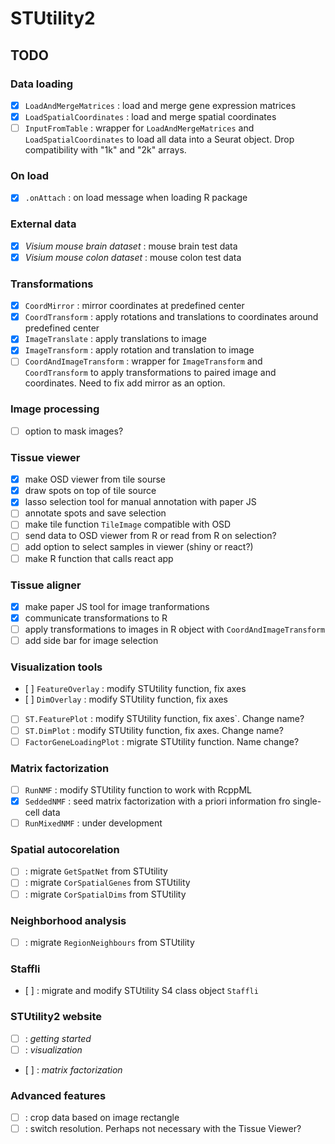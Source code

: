 # STUtility2

## TODO

### Data loading
- [x] `LoadAndMergeMatrices` : load and merge gene expression matrices
- [x] `LoadSpatialCoordinates` : load and merge spatial coordinates
- [ ] `InputFromTable` : wrapper for `LoadAndMergeMatrices` and 
`LoadSpatialCoordinates` to load all data into a Seurat object. Drop compatibility with "1k" and 
"2k" arrays.

### On load

- [x] `.onAttach` : on load message when loading R package

### External data

- [x] _Visium mouse brain dataset_ : mouse brain test data 
- [x] _Visium mouse colon dataset_ : mouse colon test data

### Transformations

- [x] `CoordMirror` : mirror coordinates at predefined center
- [x] `CoordTransform` : apply rotations and translations to coordinates 
around predefined center
- [x] `ImageTranslate` : apply translations to image
- [x] `ImageTransform` : apply rotation and translation to image
- [ ] `CoordAndImageTransform` : wrapper for `ImageTransform` and 
`CoordTransform` to apply transformations to paired image and coordinates. 
Need to fix add mirror as an option.

### Image processing

- [ ] option to mask images?

### Tissue viewer

- [x] make OSD viewer from tile sourse
- [x] draw spots on top of tile source
- [x] lasso selection tool for manual annotation with paper JS
- [ ] annotate spots and save selection
- [ ] make tile function `TileImage` compatible with OSD
- [ ] send data to OSD viewer from R or read from R on selection?
- [ ] add option to select samples in viewer (shiny or react?)
- [ ] make R function that calls react app

### Tissue aligner

- [x] make paper JS tool for image tranformations
- [x] communicate transformations to R
- [ ] apply transformations to images in R object with `CoordAndImageTransform`
- [ ] add side bar for image selection

### Visualization tools

- [ ] `FeatureOverlay` : modify STUtility function, fix axes
- [ ] `DimOverlay` : modify STUtility function, fix axes
- [ ] `ST.FeaturePlot` : modify STUtility function, fix axes`. Change name?
- [ ] `ST.DimPlot` : modify STUtility function, fix axes. Change name?
- [ ] `FactorGeneLoadingPlot` : migrate STUtility function. Name change?

### Matrix factorization

- [ ] `RunNMF` : modify STUtility function to work with RcppML
- [x] `SeddedNMF` : seed matrix factorization with a priori information fro single-cell data
- [ ] `RunMixedNMF` : under development

### Spatial autocorelation

- [ ] : migrate `GetSpatNet` from STUtility
- [ ] : migrate `CorSpatialGenes` from STUtility
- [ ] : migrate `CorSpatialDims` from STUtility

### Neighborhood analysis

- [ ] : migrate `RegionNeighbours` from STUtility

### Staffli

- [ ] : migrate and modify STUtility S4 class object `Staffli`

### STUtility2 website

- [ ] : _getting started_
- [ ] : _visualization_
- [ ] : _matrix factorization_

### Advanced features

- [ ] : crop data based on image rectangle
- [ ] : switch resolution. Perhaps not necessary with the Tissue Viewer?
